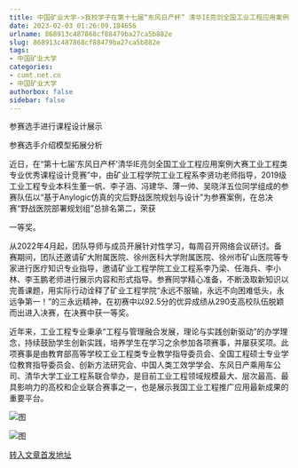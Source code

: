 ```yaml
---
title: 中国矿业大学->我校学子在第十七届“东风日产杯” 清华IE亮剑全国工业工程应用案例大赛中斩获佳绩 | cumt.net.cn
date: 2023-02-03 01:26:09.184656
urlname: 868913c487868cf88479ba27ca5b882e
slug: 868913c487868cf88479ba27ca5b882e
tags: 
- 中国矿业大学
categories:
- cumt.net.cn
- 中国矿业大学
authorbox: false
sidebar: false
---
```

参赛选手进行课程设计展示

参赛选手介绍模型拓展分析

近日，在“第十七届‘东风日产杯’清华IE亮剑全国工业工程应用案例大赛工业工程类专业优秀课程设计竞赛”中，由矿业工程学院工业工程系李贤功老师指导，2019级工业工程专业本科生董一帆、李子涵、冯建华、薄一帅、吴晓洋五位同学组成的参赛队伍以“基于Anylogic仿真的灾后野战医院规划与设计”为参赛案例，在总决赛“野战医院部署规划组”总排名第二，荣获
<!--more-->
一等奖。

从2022年4月起，团队导师与成员开展针对性学习，每周召开网络会议研讨。备赛期间，团队还邀请矿大附属医院、徐州医科大学附属医院、徐州市矿山医院等专家进行医疗知识专业指导，邀请矿业工程学院工业工程系李乃梁、任海兵、李小林、李玉鹏老师进行展示内容和形式指导。参赛同学精心准备，不断汲取新知识以完善课题，用实际行动诠释了矿业工程学院“永远不服输，永远不向困难低头，永远争第一！”的三永远精神，在初赛中以92.5分的优异成绩从290支高校队伍脱颖而出进入决赛，在决赛中获一等奖。

近年来，工业工程专业秉承“工程与管理融合发展，理论与实践创新驱动”的办学理念，持续鼓励学生创新实践，培养学生在学习之余参加各项赛事，并屡获奖项。此项赛事是由教育部高等学校工业工程类专业教学指导委员会、全国工程硕士专业学位教育指导委员会、创新方法研究会、中国人类工效学学会、东风日产乘用车公司、清华大学工业工程系联合举办，是目前工业工程领域规模最大、层次最高、最具影响力的高校和企业联合赛事之一，也是展示我国工业工程推广应用最新成果的重要平台。

![图](https://xwzx.cumt.edu.cn/_upload/article/images/c6/c5/6ff9327f447f9b290d66337ed35f/71853033-23d3-43e3-b700-ba1a702dbf93.png)

![图](https://xwzx.cumt.edu.cn/_upload/article/images/c6/c5/6ff9327f447f9b290d66337ed35f/55da15c3-af96-4c6e-9729-6ffabe1b0809.png)

[转入文章首发地址](https://xwzx.cumt.edu.cn/b3/eb/c523a635883/page.htm)